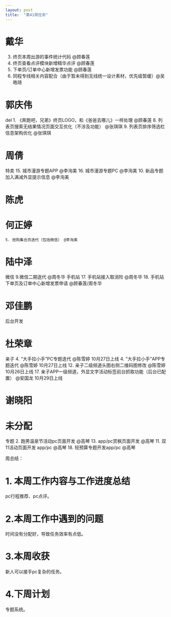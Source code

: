 ```yaml
---
layout: post
title:  "第41周任务"
---
```


# 戴华
  3. 终页本周出游的事件统计代码 @顾春莲
  6. 终页查看点评模块新增精华点评 @顾春莲
  7. 下单页/订单中心新增发票功能 @顾春莲
  19. 同程专线相关内容配合（由于暂未得到无线统一设计素材，优先级暂缓）@吴皓琦

# 郭庆伟
  del 1. 《奔跑吧，兄弟》终页LOGO，和《爸爸去哪儿》一样处理 @顾春莲
  8. 列表页搜索无结果情况页面交互优化（不涉及功能） @张琪琪
  9. 列表页排序筛选栏信息架构优化 @张琪琪

# 周倩
  特卖
    15. 城市漫游专题APP  @李洵美
    16. 城市漫游专题PC @李洵美
    10. 新品专题加入满减外显提示信息 @李洵美

# 陈虎

# 何正婷
    5. 抢购集合页迭代（包括微信） @李洵美

# 陆中泽
  微信
    9.微信二期迭代 @周冬华
  手机站
    17. 手机站接入取消险 @周冬华
    18. 手机站 下单页及订单中心新增发票申请 @顾春莲/周冬华

# 邓佳鹏
  后台开发

# 杜荣章
  亲子
    4. “大手拉小手”PC专题迭代 @陈雪婷 10月27日上线
    4. “大手拉小手”APP专题迭代  @陈雪婷 10月27日上线
    12. 亲子二级频道头图右侧二维码图修改 @陈雪婷 10月26日上线
    17. 亲子APP一级频道，外显文字活动标签前台抓取功能（后台已配置） @安国龙 10月29日上线

# 谢晓阳


# 未分配
  专题
    2. 跑男温泉节活动pc页面开发 @高琴
    13. app/pc赏枫页面开发 @高琴
    11. 双11活动页面开发 app/pc @高琴
    18. 轻预算专题开发app/pc @高琴






周总结：

# 1. 本周工作内容与工作进度总结

pc行程推荐、pc点评。

# 2.本周工作中遇到的问题

时间没有分配好，导致任务效率有点低。

# 3.本周收获

新人可以接手pc复杂的任务。

# 4.下周计划

专题系统。
